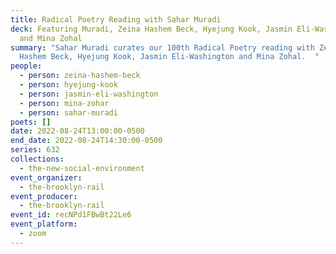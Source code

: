 ```yaml
---
title: Radical Poetry Reading with Sahar Muradi
deck: Featuring Muradi, Zeina Hashem Beck, Hyejung Kook, Jasmin Eli-Washington
  and Mina Zohal
summary: "Sahar Muradi curates our 100th Radical Poetry reading with Zeina
  Hashem Beck, Hyejung Kook, Jasmin Eli-Washington and Mina Zohal.  "
people:
  - person: zeina-hashem-beck
  - person: hyejung-kook
  - person: jasmin-eli-washington
  - person: mina-zohar
  - person: sahar-muradi
poets: []
date: 2022-08-24T13:00:00-0500
end_date: 2022-08-24T14:30:00-0500
series: 632
collections:
  - the-new-social-environment
event_organizer:
  - the-brooklyn-rail
event_producer:
  - the-brooklyn-rail
event_id: recNPd1FBwBt22Le6
event_platform:
  - zoom
---
```

